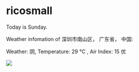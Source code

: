 # ricosmall

Today is Sunday.

Weather infomation of 深圳市南山区， 广东省， 中国: 

Weather: 阴, Temperature: 29 ℃ , Air Index: 15 优

<img src="https://github-readme-stats.vercel.app/api?username=ricosmall&show_icons=true" />
